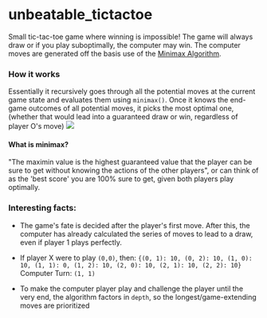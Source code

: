 # unbeatable_tictactoe

Small tic-tac-toe game where winning is impossible! The game will always draw or if you play suboptimally, the computer may win. The computer moves are generated off the basis use of the [Minimax Algorithm](https://en.wikipedia.org/wiki/Minimax). 


### How it works 
Essentially it recursively goes through all the potential moves at the current game state and evaluates them using `minimax()`. Once it knows the end-game outcomes of all potential moves, it picks the most optimal one, (whether that would lead into a guaranteed draw or win, regardless of player O's move)
![](https://images.squarespace-cdn.com/content/v1/5a0c6978bff2001ef7581170/1513544600041-LK94ONS0M8TSFUFCPPNB/full-minimax-move-tree.png?format=1500w)

#### What is minimax? 
"The maximin value is the highest guaranteed value that the player can be sure to get without knowing the actions of the other players", or can think of as the 'best score' you are 100% sure to get, given both players play optimally.

### Interesting facts: 
- The game's fate is decided after the player's first move. After this, the computer has already calculated the series of moves to lead to a draw, even if player 1 plays perfectly.
- If player X were to play `(0,0)`, then: `{(0, 1): 10, (0, 2): 10, (1, 0): 10, (1, 1): 0, (1, 2): 10, (2, 0): 10, (2, 1): 10, (2, 2): 10}`
Computer Turn:  `(1, 1)`

- To make the computer player play and challenge the player until the very end, the algorithm factors in `depth`, so the longest/game-extending moves are prioritized
